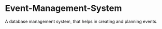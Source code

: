 # Event-Management-System
A database management system, that helps in creating and planning events.
